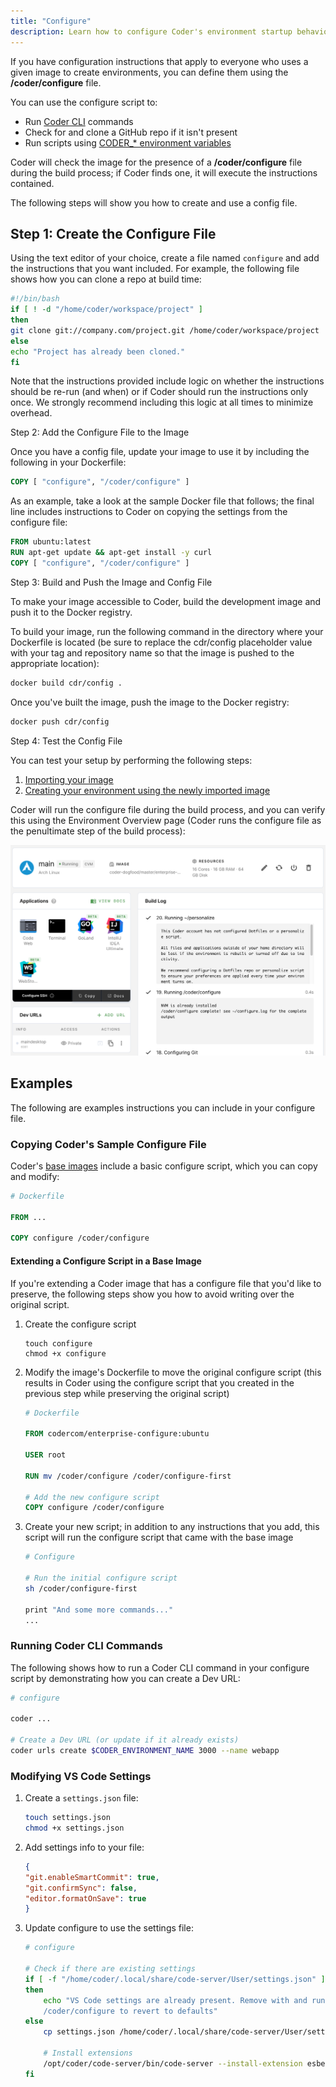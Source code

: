 ```yaml
---
title: "Configure"
description: Learn how to configure Coder's environment startup behavior.
---
```


If you have configuration instructions that apply to everyone who uses a given
image to create environments, you can define them using the **/coder/configure**
file.

You can use the configure script to:

- Run [Coder CLI](https://github.com/cdr/coder-cli) commands
- Check for and clone a GitHub repo if it isn't present
- Run scripts using [CODER\_\* environment
  variables](../environments/variables.md)

Coder will check the image for the presence of a **/coder/configure** file
during the build process; if Coder finds one, it will execute the instructions
contained.

The following steps will show you how to create and use a config file.

## Step 1: Create the Configure File

Using the text editor of your choice, create a file named `configure` and add
the instructions that you want included. For example, the following file shows
how you can clone a repo at build time:

```bash
#!/bin/bash
if [ ! -d "/home/coder/workspace/project" ]
then
git clone git://company.com/project.git /home/coder/workspace/project
else
echo "Project has already been cloned."
fi
```

Note that the instructions provided include logic on whether the instructions
should be re-run (and when) or if Coder should run the instructions only once.
We strongly recommend including this logic at all times to minimize overhead.

Step 2: Add the Configure File to the Image

Once you have a config file, update your image to use it by including the
following in your Dockerfile:

```dockerfile
COPY [ "configure", "/coder/configure" ]
```

As an example, take a look at the sample Docker file that follows; the final
line includes instructions to Coder on copying the settings from the configure
file:

```dockerfile
FROM ubuntu:latest
RUN apt-get update && apt-get install -y curl
COPY [ "configure", "/coder/configure" ]
```

Step 3: Build and Push the Image and Config File

To make your image accessible to Coder, build the development image and push it
to the Docker registry.

To build your image, run the following command in the directory where your
Dockerfile is located (be sure to replace the cdr/config placeholder value with
your tag and repository name so that the image is pushed to the appropriate
location):

```bash
docker build cdr/config .
```

Once you've built the image, push the image to the Docker registry:

```bash
docker push cdr/config
```

Step 4: Test the Config File

You can test your setup by performing the following steps:

1. [Importing your image](importing.md)
2. [Creating your environment using the newly imported
   image](../environments/getting-started.md)

Coder will run the configure file during the build process, and you can verify
this using the Environment Overview page (Coder runs the configure file as the
penultimate step of the build process):

![Environment Overview Page](../assets/configure.png)

## Examples

The following are examples instructions you can include in your configure file.

### Copying Coder's Sample Configure File

Coder's [base images](https://github.com/cdr/enterprise-images) include a basic
configure script, which you can copy and modify:

```Dockerfile
# Dockerfile

FROM ...

COPY configure /coder/configure
```

#### Extending a Configure Script in a Base Image

If you're extending a Coder image that has a configure file that you'd like to
preserve, the following steps show you how to avoid writing over the original
script.

1. Create the configure script

    ```shell
    touch configure
    chmod +x configure
    ```

1. Modify the image's Dockerfile to move the original configure script (this
   results in Coder using the configure script that you created in the previous
   step while preserving the original script)

    ```Dockerfile
    # Dockerfile

    FROM codercom/enterprise-configure:ubuntu

    USER root

    RUN mv /coder/configure /coder/configure-first

    # Add the new configure script
    COPY configure /coder/configure
    ```

1. Create your new script; in addition to any instructions that you add, this
   script will run the configure script that came with the base image

    ```sh
    # Configure

    # Run the initial configure script
    sh /coder/configure-first

    print "And some more commands..."
    ...
    ```

### Running Coder CLI Commands

The following shows how to run a Coder CLI command in your configure script by
demonstrating how you can create a Dev URL:

```sh
# configure

coder ...

# Create a Dev URL (or update if it already exists)
coder urls create $CODER_ENVIRONMENT_NAME 3000 --name webapp
```

### Modifying VS Code Settings

1. Create a `settings.json` file:

    ```sh
    touch settings.json
    chmod +x settings.json
    ```

2. Add settings info to your file:

    ```json
    {
    "git.enableSmartCommit": true,
    "git.confirmSync": false,
    "editor.formatOnSave": true
    }
    ```

3. Update configure to use the settings file:

    ```sh
    # configure

    # Check if there are existing settings
    if [ -f "/home/coder/.local/share/code-server/User/settings.json" ]
    then
        echo "VS Code settings are already present. Remove with and run
        /coder/configure to revert to defaults"
    else
        cp settings.json /home/coder/.local/share/code-server/User/settings.json

        # Install extensions
        /opt/coder/code-server/bin/code-server --install-extension esbenp.prettier-vscode
    fi
    ```
